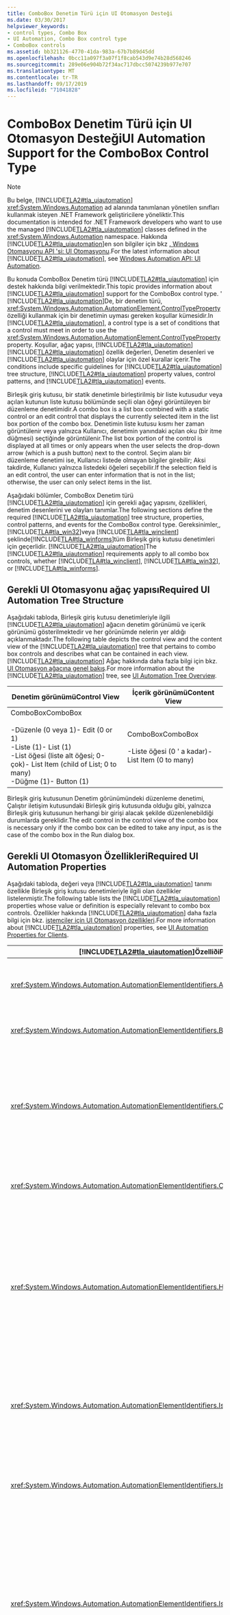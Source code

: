```yaml
---
title: ComboBox Denetim Türü için UI Otomasyon Desteği
ms.date: 03/30/2017
helpviewer_keywords:
- control types, Combo Box
- UI Automation, Combo Box control type
- ComboBox controls
ms.assetid: bb321126-4770-41da-983a-67b7b89d45dd
ms.openlocfilehash: 0bcc11a097f3a07f1f8cab543d9e74b28d568246
ms.sourcegitcommit: 289e06e904b72f34ac717dbcc5074239b977e707
ms.translationtype: MT
ms.contentlocale: tr-TR
ms.lasthandoff: 09/17/2019
ms.locfileid: "71041828"
---
```

# <a name="ui-automation-support-for-the-combobox-control-type"></a><span data-ttu-id="65ba7-102">ComboBox Denetim Türü için UI Otomasyon Desteği</span><span class="sxs-lookup"><span data-stu-id="65ba7-102">UI Automation Support for the ComboBox Control Type</span></span>
> [!NOTE]
> <span data-ttu-id="65ba7-103">Bu belge, [!INCLUDE[TLA2#tla_uiautomation](../../../includes/tla2sharptla-uiautomation-md.md)] <xref:System.Windows.Automation> ad alanında tanımlanan yönetilen sınıfları kullanmak isteyen .NET Framework geliştiricilere yöneliktir.</span><span class="sxs-lookup"><span data-stu-id="65ba7-103">This documentation is intended for .NET Framework developers who want to use the managed [!INCLUDE[TLA2#tla_uiautomation](../../../includes/tla2sharptla-uiautomation-md.md)] classes defined in the <xref:System.Windows.Automation> namespace.</span></span> <span data-ttu-id="65ba7-104">Hakkında [!INCLUDE[TLA2#tla_uiautomation](../../../includes/tla2sharptla-uiautomation-md.md)]en son bilgiler için bkz [. Windows Otomasyonu API 'si: UI Otomasyonu](https://go.microsoft.com/fwlink/?LinkID=156746).</span><span class="sxs-lookup"><span data-stu-id="65ba7-104">For the latest information about [!INCLUDE[TLA2#tla_uiautomation](../../../includes/tla2sharptla-uiautomation-md.md)], see [Windows Automation API: UI Automation](https://go.microsoft.com/fwlink/?LinkID=156746).</span></span>  
  
 <span data-ttu-id="65ba7-105">Bu konuda ComboBox Denetim türü [!INCLUDE[TLA2#tla_uiautomation](../../../includes/tla2sharptla-uiautomation-md.md)] için destek hakkında bilgi verilmektedir.</span><span class="sxs-lookup"><span data-stu-id="65ba7-105">This topic provides information about [!INCLUDE[TLA2#tla_uiautomation](../../../includes/tla2sharptla-uiautomation-md.md)] support for the ComboBox control type.</span></span> <span data-ttu-id="65ba7-106">' [!INCLUDE[TLA2#tla_uiautomation](../../../includes/tla2sharptla-uiautomation-md.md)]De, bir denetim türü, <xref:System.Windows.Automation.AutomationElement.ControlTypeProperty> özelliği kullanmak için bir denetimin uyması gereken koşullar kümesidir.</span><span class="sxs-lookup"><span data-stu-id="65ba7-106">In [!INCLUDE[TLA2#tla_uiautomation](../../../includes/tla2sharptla-uiautomation-md.md)], a control type is a set of conditions that a control must meet in order to use the <xref:System.Windows.Automation.AutomationElement.ControlTypeProperty> property.</span></span> <span data-ttu-id="65ba7-107">Koşullar, ağaç yapısı, [!INCLUDE[TLA2#tla_uiautomation](../../../includes/tla2sharptla-uiautomation-md.md)] [!INCLUDE[TLA2#tla_uiautomation](../../../includes/tla2sharptla-uiautomation-md.md)] özellik değerleri, Denetim desenleri ve [!INCLUDE[TLA2#tla_uiautomation](../../../includes/tla2sharptla-uiautomation-md.md)] olaylar için özel kurallar içerir.</span><span class="sxs-lookup"><span data-stu-id="65ba7-107">The conditions include specific guidelines for [!INCLUDE[TLA2#tla_uiautomation](../../../includes/tla2sharptla-uiautomation-md.md)] tree structure, [!INCLUDE[TLA2#tla_uiautomation](../../../includes/tla2sharptla-uiautomation-md.md)] property values, control patterns, and [!INCLUDE[TLA2#tla_uiautomation](../../../includes/tla2sharptla-uiautomation-md.md)] events.</span></span>  
  
 <span data-ttu-id="65ba7-108">Birleşik giriş kutusu, bir statik denetimle birleştirilmiş bir liste kutusudur veya açılan kutunun liste kutusu bölümünde seçili olan öğeyi görüntüleyen bir düzenleme denetimidir.</span><span class="sxs-lookup"><span data-stu-id="65ba7-108">A combo box is a list box combined with a static control or an edit control that displays the currently selected item in the list box portion of the combo box.</span></span> <span data-ttu-id="65ba7-109">Denetimin liste kutusu kısmı her zaman görüntülenir veya yalnızca Kullanıcı, denetimin yanındaki açılan oku (bir itme düğmesi) seçtiğinde görüntülenir.</span><span class="sxs-lookup"><span data-stu-id="65ba7-109">The list box portion of the control is displayed at all times or only appears when the user selects the drop-down arrow (which is a push button) next to the control.</span></span> <span data-ttu-id="65ba7-110">Seçim alanı bir düzenleme denetimi ise, Kullanıcı listede olmayan bilgiler girebilir; Aksi takdirde, Kullanıcı yalnızca listedeki öğeleri seçebilir.</span><span class="sxs-lookup"><span data-stu-id="65ba7-110">If the selection field is an edit control, the user can enter information that is not in the list; otherwise, the user can only select items in the list.</span></span>  
  
 <span data-ttu-id="65ba7-111">Aşağıdaki bölümler, ComboBox Denetim türü [!INCLUDE[TLA2#tla_uiautomation](../../../includes/tla2sharptla-uiautomation-md.md)] için gerekli ağaç yapısını, özellikleri, denetim desenlerini ve olayları tanımlar.</span><span class="sxs-lookup"><span data-stu-id="65ba7-111">The following sections define the required [!INCLUDE[TLA2#tla_uiautomation](../../../includes/tla2sharptla-uiautomation-md.md)] tree structure, properties, control patterns, and events for the ComboBox control type.</span></span> <span data-ttu-id="65ba7-112">Gereksinimler,, [!INCLUDE[TLA#tla_win32](../../../includes/tlasharptla-win32-md.md)]veya [!INCLUDE[TLA#tla_winclient](../../../includes/tlasharptla-winclient-md.md)] şeklinde[!INCLUDE[TLA#tla_winforms](../../../includes/tlasharptla-winforms-md.md)]tüm Birleşik giriş kutusu denetimleri için geçerlidir. [!INCLUDE[TLA2#tla_uiautomation](../../../includes/tla2sharptla-uiautomation-md.md)]</span><span class="sxs-lookup"><span data-stu-id="65ba7-112">The [!INCLUDE[TLA2#tla_uiautomation](../../../includes/tla2sharptla-uiautomation-md.md)] requirements apply to all combo box controls, whether [!INCLUDE[TLA#tla_winclient](../../../includes/tlasharptla-winclient-md.md)], [!INCLUDE[TLA#tla_win32](../../../includes/tlasharptla-win32-md.md)], or [!INCLUDE[TLA#tla_winforms](../../../includes/tlasharptla-winforms-md.md)].</span></span>  
  
<a name="Required_UI_Automation_Tree_Structure"></a>   
## <a name="required-ui-automation-tree-structure"></a><span data-ttu-id="65ba7-113">Gerekli UI Otomasyonu ağaç yapısı</span><span class="sxs-lookup"><span data-stu-id="65ba7-113">Required UI Automation Tree Structure</span></span>  
 <span data-ttu-id="65ba7-114">Aşağıdaki tabloda, Birleşik giriş kutusu denetimleriyle ilgili [!INCLUDE[TLA2#tla_uiautomation](../../../includes/tla2sharptla-uiautomation-md.md)] ağacın denetim görünümü ve içerik görünümü gösterilmektedir ve her görünümde nelerin yer aldığı açıklanmaktadır.</span><span class="sxs-lookup"><span data-stu-id="65ba7-114">The following table depicts the control view and the content view of the [!INCLUDE[TLA2#tla_uiautomation](../../../includes/tla2sharptla-uiautomation-md.md)] tree that pertains to combo box controls and describes what can be contained in each view.</span></span> <span data-ttu-id="65ba7-115">[!INCLUDE[TLA2#tla_uiautomation](../../../includes/tla2sharptla-uiautomation-md.md)] Ağaç hakkında daha fazla bilgi için bkz. [UI Otomasyon ağacına genel bakış](ui-automation-tree-overview.md).</span><span class="sxs-lookup"><span data-stu-id="65ba7-115">For more information about the [!INCLUDE[TLA2#tla_uiautomation](../../../includes/tla2sharptla-uiautomation-md.md)] tree, see [UI Automation Tree Overview](ui-automation-tree-overview.md).</span></span>  
  
|<span data-ttu-id="65ba7-116">Denetim görünümü</span><span class="sxs-lookup"><span data-stu-id="65ba7-116">Control View</span></span>|<span data-ttu-id="65ba7-117">İçerik görünümü</span><span class="sxs-lookup"><span data-stu-id="65ba7-117">Content View</span></span>|  
|------------------|------------------|  
|<span data-ttu-id="65ba7-118">ComboBox</span><span class="sxs-lookup"><span data-stu-id="65ba7-118">ComboBox</span></span><br /><br /> <span data-ttu-id="65ba7-119">-Düzenle (0 veya 1)</span><span class="sxs-lookup"><span data-stu-id="65ba7-119">-   Edit (0 or 1)</span></span><br /><span data-ttu-id="65ba7-120">-Liste (1)</span><span class="sxs-lookup"><span data-stu-id="65ba7-120">-   List (1)</span></span><br /><span data-ttu-id="65ba7-121">-List öğesi (liste alt öğesi; 0-çok)</span><span class="sxs-lookup"><span data-stu-id="65ba7-121">-   List Item (child of List; 0 to many)</span></span><br /><span data-ttu-id="65ba7-122">-Düğme (1)</span><span class="sxs-lookup"><span data-stu-id="65ba7-122">-   Button (1)</span></span>|<span data-ttu-id="65ba7-123">ComboBox</span><span class="sxs-lookup"><span data-stu-id="65ba7-123">ComboBox</span></span><br /><br /> <span data-ttu-id="65ba7-124">-Liste öğesi (0 ' a kadar)</span><span class="sxs-lookup"><span data-stu-id="65ba7-124">-   List Item (0 to many)</span></span>|  
  
 <span data-ttu-id="65ba7-125">Birleşik giriş kutusunun Denetim görünümündeki düzenleme denetimi, Çalıştır iletişim kutusundaki Birleşik giriş kutusunda olduğu gibi, yalnızca Birleşik giriş kutusunun herhangi bir girişi alacak şekilde düzenlenebildiği durumlarda gereklidir.</span><span class="sxs-lookup"><span data-stu-id="65ba7-125">The edit control in the control view of the combo box is necessary only if the combo box can be edited to take any input, as is the case of the combo box in the Run dialog box.</span></span>  
  
<a name="Required_UI_Automation_Properties"></a>   
## <a name="required-ui-automation-properties"></a><span data-ttu-id="65ba7-126">Gerekli UI Otomasyon Özellikleri</span><span class="sxs-lookup"><span data-stu-id="65ba7-126">Required UI Automation Properties</span></span>  
 <span data-ttu-id="65ba7-127">Aşağıdaki tabloda, değeri veya [!INCLUDE[TLA2#tla_uiautomation](../../../includes/tla2sharptla-uiautomation-md.md)] tanımı özellikle Birleşik giriş kutusu denetimleriyle ilgili olan özellikler listelenmiştir.</span><span class="sxs-lookup"><span data-stu-id="65ba7-127">The following table lists the [!INCLUDE[TLA2#tla_uiautomation](../../../includes/tla2sharptla-uiautomation-md.md)] properties whose value or definition is especially relevant to combo box controls.</span></span> <span data-ttu-id="65ba7-128">Özellikler hakkında [!INCLUDE[TLA2#tla_uiautomation](../../../includes/tla2sharptla-uiautomation-md.md)] daha fazla bilgi için bkz. [istemciler için UI Otomasyon özellikleri](ui-automation-properties-for-clients.md).</span><span class="sxs-lookup"><span data-stu-id="65ba7-128">For more information about [!INCLUDE[TLA2#tla_uiautomation](../../../includes/tla2sharptla-uiautomation-md.md)] properties, see [UI Automation Properties for Clients](ui-automation-properties-for-clients.md).</span></span>  
  
|[!INCLUDE[TLA2#tla_uiautomation](../../../includes/tla2sharptla-uiautomation-md.md)]<span data-ttu-id="65ba7-129">Özelliði</span><span class="sxs-lookup"><span data-stu-id="65ba7-129">Property</span></span>|<span data-ttu-id="65ba7-130">Değer</span><span class="sxs-lookup"><span data-stu-id="65ba7-130">Value</span></span>|<span data-ttu-id="65ba7-131">Notlar</span><span class="sxs-lookup"><span data-stu-id="65ba7-131">Notes</span></span>|  
|------------------------------------------------------------------------------------|-----------|-----------|  
|<xref:System.Windows.Automation.AutomationElementIdentifiers.AutomationIdProperty>|<span data-ttu-id="65ba7-132">Notlara bakın.</span><span class="sxs-lookup"><span data-stu-id="65ba7-132">See notes.</span></span>|<span data-ttu-id="65ba7-133">Bu özelliğin değerinin bir uygulamadaki tüm denetimlerde benzersiz olması gerekir.</span><span class="sxs-lookup"><span data-stu-id="65ba7-133">The value of this property needs to be unique across all controls in an application.</span></span>|  
|<xref:System.Windows.Automation.AutomationElementIdentifiers.BoundingRectangleProperty>|<span data-ttu-id="65ba7-134">Notlara bakın.</span><span class="sxs-lookup"><span data-stu-id="65ba7-134">See notes.</span></span>|<span data-ttu-id="65ba7-135">Tüm denetimi içeren en dıştaki dikdörtgen.</span><span class="sxs-lookup"><span data-stu-id="65ba7-135">The outermost rectangle that contains the whole control.</span></span>|  
|<xref:System.Windows.Automation.AutomationElementIdentifiers.ClickablePointProperty>|<span data-ttu-id="65ba7-136">Notlara bakın.</span><span class="sxs-lookup"><span data-stu-id="65ba7-136">See notes.</span></span>|<span data-ttu-id="65ba7-137">Sınırlayıcı bir dikdörtgen varsa desteklenir.</span><span class="sxs-lookup"><span data-stu-id="65ba7-137">Supported if there is a bounding rectangle.</span></span> <span data-ttu-id="65ba7-138">Sınırlayıcı dikdörtgenin içindeki her nokta tıklatılabilir ise ve özelleştirilmiş isabet testi gerçekleştirirseniz ve ardından tıklatılabilir bir nokta sağlayabilirsiniz.</span><span class="sxs-lookup"><span data-stu-id="65ba7-138">If not every point within the bounding rectangle is clickable, and you perform specialized hit testing, then override and provide a clickable point.</span></span>|  
|<xref:System.Windows.Automation.AutomationElementIdentifiers.ControlTypeProperty>|<span data-ttu-id="65ba7-139">ComboBox</span><span class="sxs-lookup"><span data-stu-id="65ba7-139">ComboBox</span></span>|<span data-ttu-id="65ba7-140">Bu değer tüm [!INCLUDE[TLA2#tla_ui](../../../includes/tla2sharptla-ui-md.md)] çerçeveler için aynıdır.</span><span class="sxs-lookup"><span data-stu-id="65ba7-140">This value is the same for all [!INCLUDE[TLA2#tla_ui](../../../includes/tla2sharptla-ui-md.md)] frameworks.</span></span>|  
|<xref:System.Windows.Automation.AutomationElementIdentifiers.HelpTextProperty>|<span data-ttu-id="65ba7-141">Notlara bakın.</span><span class="sxs-lookup"><span data-stu-id="65ba7-141">See notes.</span></span>|<span data-ttu-id="65ba7-142">Birleşik giriş kutusu denetimleri için yardım metni, kullanıcıdan Birleşik giriş kutusundan bir seçenek seçmesinin neden istenmekte olduğunu açıklamalıdır.</span><span class="sxs-lookup"><span data-stu-id="65ba7-142">The help text for combo box controls should explain why the user is being asked to choose an option from the combo box.</span></span> <span data-ttu-id="65ba7-143">Metin, bir araç ipucuyla sunulan bilgilere benzer.</span><span class="sxs-lookup"><span data-stu-id="65ba7-143">The text is similar to information presented through a tooltip.</span></span> <span data-ttu-id="65ba7-144">Örneğin, "monitörünüzün ekran çözünürlüğünü ayarlamak için bir öğe seçin."</span><span class="sxs-lookup"><span data-stu-id="65ba7-144">For example, "Select an item to set the display resolution of your monitor."</span></span>|  
|<xref:System.Windows.Automation.AutomationElementIdentifiers.IsContentElementProperty>|<span data-ttu-id="65ba7-145">Doğru</span><span class="sxs-lookup"><span data-stu-id="65ba7-145">True</span></span>|<span data-ttu-id="65ba7-146">Birleşik giriş kutusu denetimleri her zaman [!INCLUDE[TLA2#tla_uiautomation](../../../includes/tla2sharptla-uiautomation-md.md)] ağacın içerik görünümüne dahildir.</span><span class="sxs-lookup"><span data-stu-id="65ba7-146">Combo box controls are always included in the content view of the [!INCLUDE[TLA2#tla_uiautomation](../../../includes/tla2sharptla-uiautomation-md.md)] tree.</span></span>|  
|<xref:System.Windows.Automation.AutomationElementIdentifiers.IsControlElementProperty>|<span data-ttu-id="65ba7-147">Doğru</span><span class="sxs-lookup"><span data-stu-id="65ba7-147">True</span></span>|<span data-ttu-id="65ba7-148">Birleşik giriş kutusu denetimleri her zaman [!INCLUDE[TLA2#tla_uiautomation](../../../includes/tla2sharptla-uiautomation-md.md)] ağacın denetim görünümüne dahildir.</span><span class="sxs-lookup"><span data-stu-id="65ba7-148">Combo box controls are always included in the control view of the [!INCLUDE[TLA2#tla_uiautomation](../../../includes/tla2sharptla-uiautomation-md.md)] tree.</span></span>|  
|<xref:System.Windows.Automation.AutomationElementIdentifiers.IsKeyboardFocusableProperty>|<span data-ttu-id="65ba7-149">Doğru</span><span class="sxs-lookup"><span data-stu-id="65ba7-149">True</span></span>|<span data-ttu-id="65ba7-150">Birleşik giriş kutusu denetimleri bir öğe kümesini seçim kapsayıcısından kullanıma sunar.</span><span class="sxs-lookup"><span data-stu-id="65ba7-150">Combo box controls expose a set of items from a selection container.</span></span> <span data-ttu-id="65ba7-151">Birleşik giriş kutusu denetimi klavye odağını alabilir, ancak bir UI Otomasyon istemcisi bir Birleşik giriş kutusuna odak ayarladığında, Birleşik giriş kutusu alt ağacındaki herhangi bir öğe odağı alabilir.</span><span class="sxs-lookup"><span data-stu-id="65ba7-151">The combo box control can receive keyboard focus, although when a UI Automation client sets focus on a combo box, any items in the combo box subtree might receive the focus.</span></span>|  
|<xref:System.Windows.Automation.AutomationElementIdentifiers.LabeledByProperty>|<span data-ttu-id="65ba7-152">Notlara bakın.</span><span class="sxs-lookup"><span data-stu-id="65ba7-152">See notes.</span></span>|<span data-ttu-id="65ba7-153">Birleşik giriş kutusu denetimlerinin genellikle bu özelliğin başvurduğu statik bir metin etiketi vardır.</span><span class="sxs-lookup"><span data-stu-id="65ba7-153">Combo box controls typically have a static text label that this property references.</span></span>|  
|<xref:System.Windows.Automation.AutomationElementIdentifiers.LocalizedControlTypeProperty>|<span data-ttu-id="65ba7-154">"Birleşik giriş kutusu"</span><span class="sxs-lookup"><span data-stu-id="65ba7-154">"combo box"</span></span>|<span data-ttu-id="65ba7-155">ComboBox denetim türüne karşılık gelen yerelleştirilmiş dize.</span><span class="sxs-lookup"><span data-stu-id="65ba7-155">Localized string corresponding to the ComboBox control type.</span></span>|  
|<xref:System.Windows.Automation.AutomationElementIdentifiers.NameProperty>|<span data-ttu-id="65ba7-156">Notlara bakın.</span><span class="sxs-lookup"><span data-stu-id="65ba7-156">See notes.</span></span>|<span data-ttu-id="65ba7-157">Birleşik giriş kutusu denetimi genellikle statik metin denetiminden adını alır.</span><span class="sxs-lookup"><span data-stu-id="65ba7-157">The combo box control typically gets its name from a static text control.</span></span>|  
  
<a name="Required_UI_Automation_Control_Patterns"></a>   
## <a name="required-ui-automation-control-patterns"></a><span data-ttu-id="65ba7-158">Gerekli UI Otomasyonu Denetim desenleri</span><span class="sxs-lookup"><span data-stu-id="65ba7-158">Required UI Automation Control Patterns</span></span>  
 <span data-ttu-id="65ba7-159">Aşağıdaki tabloda, tüm açılan [!INCLUDE[TLA2#tla_uiautomation](../../../includes/tla2sharptla-uiautomation-md.md)] kutu denetimleri tarafından desteklenmesi gereken denetim desenleri listelenmektedir.</span><span class="sxs-lookup"><span data-stu-id="65ba7-159">The following table lists the [!INCLUDE[TLA2#tla_uiautomation](../../../includes/tla2sharptla-uiautomation-md.md)] control patterns required to be supported by all combo box controls.</span></span> <span data-ttu-id="65ba7-160">Denetim desenleri hakkında daha fazla bilgi için bkz. [UI Otomasyonu Denetim desenlerine genel bakış](ui-automation-control-patterns-overview.md).</span><span class="sxs-lookup"><span data-stu-id="65ba7-160">For more information on control patterns, see [UI Automation Control Patterns Overview](ui-automation-control-patterns-overview.md).</span></span>  
  
|<span data-ttu-id="65ba7-161">Denetim deseninin</span><span class="sxs-lookup"><span data-stu-id="65ba7-161">Control Pattern</span></span>|<span data-ttu-id="65ba7-162">Destek</span><span class="sxs-lookup"><span data-stu-id="65ba7-162">Support</span></span>|<span data-ttu-id="65ba7-163">Notlar</span><span class="sxs-lookup"><span data-stu-id="65ba7-163">Notes</span></span>|  
|---------------------|-------------|-----------|  
|<xref:System.Windows.Automation.Provider.IExpandCollapseProvider>|<span data-ttu-id="65ba7-164">Evet</span><span class="sxs-lookup"><span data-stu-id="65ba7-164">Yes</span></span>|<span data-ttu-id="65ba7-165">Birleşik giriş kutusu denetimi her zaman açılan düğmeyi bir açılan kutu olması için içermelidir.</span><span class="sxs-lookup"><span data-stu-id="65ba7-165">The combo box control must always contain the drop-down button in order to be a combo box.</span></span>|  
|<xref:System.Windows.Automation.Provider.ISelectionProvider>|<span data-ttu-id="65ba7-166">Evet</span><span class="sxs-lookup"><span data-stu-id="65ba7-166">Yes</span></span>|<span data-ttu-id="65ba7-167">Birleşik giriş kutusundaki geçerli seçimi görüntüler.</span><span class="sxs-lookup"><span data-stu-id="65ba7-167">Displays the current selection in the combo box.</span></span> <span data-ttu-id="65ba7-168">Bu destek, Birleşik giriş kutusunun altındaki liste kutusunda temsil edilir.</span><span class="sxs-lookup"><span data-stu-id="65ba7-168">This support is delegated to the list box beneath the combo box.</span></span>|  
|<xref:System.Windows.Automation.Provider.IValueProvider>|<span data-ttu-id="65ba7-169">Şekline</span><span class="sxs-lookup"><span data-stu-id="65ba7-169">Depends</span></span>|<span data-ttu-id="65ba7-170">Birleşik giriş kutusunun rastgele metin değerleri alma özelliği varsa, değer deseninin desteklenmesi gerekir.</span><span class="sxs-lookup"><span data-stu-id="65ba7-170">If the combo box has the ability to take arbitrary text values, the Value pattern must be supported.</span></span> <span data-ttu-id="65ba7-171">Bu model, Birleşik giriş kutusunun dize içeriğini programlı bir şekilde ayarlamanıza olanak sağlar.</span><span class="sxs-lookup"><span data-stu-id="65ba7-171">This pattern provides the ability to programmatically set the string contents of the combo box.</span></span> <span data-ttu-id="65ba7-172">Değer stili desteklenmiyorsa, bu, kullanıcının açılan kutunun alt ağacındaki liste öğelerinden seçim yapması gerektiğini gösterir.</span><span class="sxs-lookup"><span data-stu-id="65ba7-172">If the Value pattern is not supported, this indicates that the user must make a selection from the list items within the subtree of the combo box.</span></span>|  
|<xref:System.Windows.Automation.Provider.IScrollProvider>|<span data-ttu-id="65ba7-173">hiçbir zaman</span><span class="sxs-lookup"><span data-stu-id="65ba7-173">Never</span></span>|<span data-ttu-id="65ba7-174">Kaydırma deseninin doğrudan Birleşik giriş kutusunda hiçbir şekilde desteklenmez.</span><span class="sxs-lookup"><span data-stu-id="65ba7-174">The Scroll pattern is never supported on a combo box directly.</span></span> <span data-ttu-id="65ba7-175">Birleşik giriş kutusu içinde yer alan bir liste kutusu kaydırılabilen bu, desteklenir.</span><span class="sxs-lookup"><span data-stu-id="65ba7-175">It is supported if a list box contained within a combo box can scroll.</span></span> <span data-ttu-id="65ba7-176">Yalnızca liste kutusu ekranda görünür olduğunda desteklenir.</span><span class="sxs-lookup"><span data-stu-id="65ba7-176">It may only be supported when the list box is visible on the screen.</span></span>|  
  
<a name="Required_Events"></a>   
## <a name="required-events"></a><span data-ttu-id="65ba7-177">Gerekli olaylar</span><span class="sxs-lookup"><span data-stu-id="65ba7-177">Required Events</span></span>  
 <span data-ttu-id="65ba7-178">Aşağıdaki tabloda, tüm açılan [!INCLUDE[TLA2#tla_uiautomation](../../../includes/tla2sharptla-uiautomation-md.md)] kutu denetimleri tarafından desteklenmesi gereken olaylar listelenmektedir.</span><span class="sxs-lookup"><span data-stu-id="65ba7-178">The following table lists the [!INCLUDE[TLA2#tla_uiautomation](../../../includes/tla2sharptla-uiautomation-md.md)] events required to be supported by all combo box controls.</span></span> <span data-ttu-id="65ba7-179">Olaylar hakkında daha fazla bilgi için bkz. [UI Otomasyonu olaylarına genel bakış](ui-automation-events-overview.md).</span><span class="sxs-lookup"><span data-stu-id="65ba7-179">For more information on events, see [UI Automation Events Overview](ui-automation-events-overview.md).</span></span>  
  
|[!INCLUDE[TLA2#tla_uiautomation](../../../includes/tla2sharptla-uiautomation-md.md)]<span data-ttu-id="65ba7-180">Olay</span><span class="sxs-lookup"><span data-stu-id="65ba7-180">Event</span></span>|<span data-ttu-id="65ba7-181">Destek</span><span class="sxs-lookup"><span data-stu-id="65ba7-181">Support</span></span>|<span data-ttu-id="65ba7-182">Notlar</span><span class="sxs-lookup"><span data-stu-id="65ba7-182">Notes</span></span>|  
|---------------------------------------------------------------------------------|-------------|-----------|  
|<xref:System.Windows.Automation.AutomationElementIdentifiers.AutomationFocusChangedEvent>|<span data-ttu-id="65ba7-183">Gerekli</span><span class="sxs-lookup"><span data-stu-id="65ba7-183">Required</span></span>|<span data-ttu-id="65ba7-184">Yok.</span><span class="sxs-lookup"><span data-stu-id="65ba7-184">None</span></span>|  
|<span data-ttu-id="65ba7-185"><xref:System.Windows.Automation.AutomationElementIdentifiers.BoundingRectangleProperty>özellik değişti olayı.</span><span class="sxs-lookup"><span data-stu-id="65ba7-185"><xref:System.Windows.Automation.AutomationElementIdentifiers.BoundingRectangleProperty> property-changed event.</span></span>|<span data-ttu-id="65ba7-186">Gerekli</span><span class="sxs-lookup"><span data-stu-id="65ba7-186">Required</span></span>|<span data-ttu-id="65ba7-187">Yok.</span><span class="sxs-lookup"><span data-stu-id="65ba7-187">None</span></span>|  
|<span data-ttu-id="65ba7-188"><xref:System.Windows.Automation.AutomationElementIdentifiers.IsOffscreenProperty>özellik değişti olayı.</span><span class="sxs-lookup"><span data-stu-id="65ba7-188"><xref:System.Windows.Automation.AutomationElementIdentifiers.IsOffscreenProperty> property-changed event.</span></span>|<span data-ttu-id="65ba7-189">Gerekli</span><span class="sxs-lookup"><span data-stu-id="65ba7-189">Required</span></span>|<span data-ttu-id="65ba7-190">Yok.</span><span class="sxs-lookup"><span data-stu-id="65ba7-190">None</span></span>|  
|<span data-ttu-id="65ba7-191"><xref:System.Windows.Automation.AutomationElementIdentifiers.IsEnabledProperty>özellik değişti olayı.</span><span class="sxs-lookup"><span data-stu-id="65ba7-191"><xref:System.Windows.Automation.AutomationElementIdentifiers.IsEnabledProperty> property-changed event.</span></span>|<span data-ttu-id="65ba7-192">Gerekli</span><span class="sxs-lookup"><span data-stu-id="65ba7-192">Required</span></span>|<span data-ttu-id="65ba7-193">Yok.</span><span class="sxs-lookup"><span data-stu-id="65ba7-193">None</span></span>|  
|<xref:System.Windows.Automation.AutomationElementIdentifiers.StructureChangedEvent>|<span data-ttu-id="65ba7-194">Gerekli</span><span class="sxs-lookup"><span data-stu-id="65ba7-194">Required</span></span>|<span data-ttu-id="65ba7-195">Yok.</span><span class="sxs-lookup"><span data-stu-id="65ba7-195">None</span></span>|  
|<span data-ttu-id="65ba7-196"><xref:System.Windows.Automation.ExpandCollapsePatternIdentifiers.ExpandCollapseStateProperty>özellik değişti olayı.</span><span class="sxs-lookup"><span data-stu-id="65ba7-196"><xref:System.Windows.Automation.ExpandCollapsePatternIdentifiers.ExpandCollapseStateProperty> property-changed event.</span></span>|<span data-ttu-id="65ba7-197">Gerekli</span><span class="sxs-lookup"><span data-stu-id="65ba7-197">Required</span></span>|<span data-ttu-id="65ba7-198">Yok.</span><span class="sxs-lookup"><span data-stu-id="65ba7-198">None</span></span>|  
|<span data-ttu-id="65ba7-199"><xref:System.Windows.Automation.ValuePatternIdentifiers.ValueProperty>özellik değişti olayı.</span><span class="sxs-lookup"><span data-stu-id="65ba7-199"><xref:System.Windows.Automation.ValuePatternIdentifiers.ValueProperty> property-changed event.</span></span>|<span data-ttu-id="65ba7-200">Şekline</span><span class="sxs-lookup"><span data-stu-id="65ba7-200">Depends</span></span>|<span data-ttu-id="65ba7-201">Denetim değer modelini destekliyorsa, bu olayı desteklemesi gerekir.</span><span class="sxs-lookup"><span data-stu-id="65ba7-201">If the control supports the Value pattern, it must support this event.</span></span>|  
  
## <a name="see-also"></a><span data-ttu-id="65ba7-202">Ayrıca bkz.</span><span class="sxs-lookup"><span data-stu-id="65ba7-202">See also</span></span>

- <xref:System.Windows.Automation.ControlType.ComboBox>
- [<span data-ttu-id="65ba7-203">UI Otomasyonu Denetim Türlerine Genel Bakış</span><span class="sxs-lookup"><span data-stu-id="65ba7-203">UI Automation Control Types Overview</span></span>](ui-automation-control-types-overview.md)
- [<span data-ttu-id="65ba7-204">UI Otomasyonuna Genel Bakış</span><span class="sxs-lookup"><span data-stu-id="65ba7-204">UI Automation Overview</span></span>](ui-automation-overview.md)
